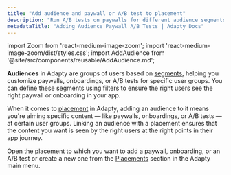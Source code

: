```yaml
---
title: "Add audience and paywall or A/B test to placement"
description: "Run A/B tests on paywalls for different audience segments in Adapty."
metadataTitle: "Adding Audience Paywall A/B Tests | Adapty Docs"
---
```


import Zoom from 'react-medium-image-zoom';
import 'react-medium-image-zoom/dist/styles.css';
import AddAudience from '@site/src/components/reusable/AddAudience.md';

**Audiences** in Adapty are groups of users based on [segments](segments), helping you customize paywalls, onboardings, or A/B tests for specific user groups. You can define these segments using filters to ensure the right users see the right paywall or onboarding in your app.


When it comes to [placement](placements) in Adapty, adding an audience to it means you're aiming specific content — like paywalls, onboardings, or A/B tests — at certain user groups. Linking an audience with a placement ensures that the content you want is seen by the right users at the right points in their app journey.

Open the placement to which you want to add a paywall, onboarding, or an A/B test or create a new one from the [Placements](https://app.adapty.io/placements) section in the Adapty main menu.

<AddAudience />
